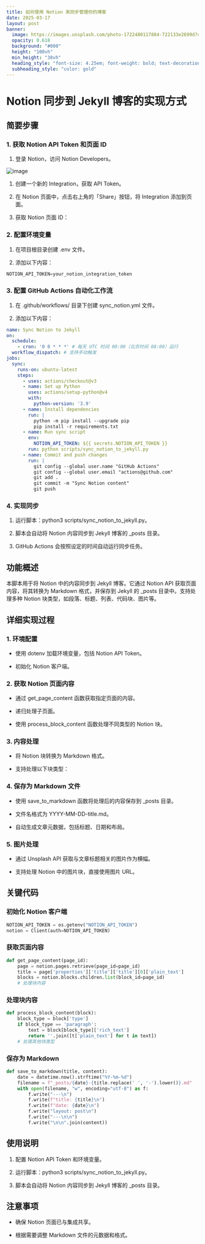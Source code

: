 ```yaml
---
title: 如何使用 Notion 来同步管理你的博客
date: 2025-03-17
layout: post
banner:
  image: https://images.unsplash.com/photo-1722480117884-722133e2699d?crop=entropy&cs=tinysrgb&fit=max&fm=jpg&ixid=M3w2OTIwMzJ8MHwxfHJhbmRvbXx8fHx8fHx8fDE3NDIyNDI5MDN8&ixlib=rb-4.0.3&q=80&w=1080
  opacity: 0.618
  background: "#000"
  height: "100vh"
  min_height: "38vh"
  heading_style: "font-size: 4.25em; font-weight: bold; text-decoration: underline"
  subheading_style: "color: gold"
---
```


# Notion 同步到 Jekyll 博客的实现方式

## 简要步骤

### 1. 获取 Notion API Token 和页面 ID

1. 登录 Notion，访问 Notion Developers。

![image](https://prod-files-secure.s3.us-west-2.amazonaws.com/a7a0cc5a-89b9-4cda-8686-1fba0ca52f40/d19c1afe-dea5-4312-9333-786b0ba83054/image.png?X-Amz-Algorithm=AWS4-HMAC-SHA256&X-Amz-Content-Sha256=UNSIGNED-PAYLOAD&X-Amz-Credential=ASIAZI2LB466SINF5EFS%2F20250317%2Fus-west-2%2Fs3%2Faws4_request&X-Amz-Date=20250317T202143Z&X-Amz-Expires=3600&X-Amz-Security-Token=IQoJb3JpZ2luX2VjEPT%2F%2F%2F%2F%2F%2F%2F%2F%2F%2FwEaCXVzLXdlc3QtMiJFMEMCIA8QtaMU2Q%2FWkWSrerNbvHxS81Ul8XW1KlpGkC6YlF2NAh89dcsJcJj3GrMrmwAclX91bJ5BjcMDMrcthgyV7yeEKv8DCE0QABoMNjM3NDIzMTgzODA1IgzFdP%2B8%2F4duy%2BtfE4Uq3ANUFdTJotyS8PQUEs%2FEq4lEjaTcStTzXWAqWKJkk8hgoX1FOUYpugWymRMZwGP3TfHP1CS7s9keF9PgBE1PJ3CQjN6%2BjRNIoY6fGJbC7o70%2FX12R%2FZ0AvAWAMglu8gXwsmcfrIQ9OvA3YJIUaO%2FFPLzvSmNA1GrPdXCDHW1hAeanGjW0iiV1x41wtSbObApRP9VJrjZQrlWnor0Nx2AOL7Vf6B6Dgbqh%2BCm%2FE5O1aDgBXMnYGc9fDt2eLCZmW3%2F6guHebFVBya3HKG6Xj6Gqxa0OTc%2Fuf46J2dHeechonust8E6aLHp6%2BENKVfmSBjfEyIZGJkuYtqA73lmmbkiSAvrBOjuaov5X%2FD8hWBbmTnICz90vkkoZoBl6ECfzK2%2BAntMDq8Lp6nZfWgCesGuV4b%2FoWdk2%2BWOvpnTgdkHXje%2FT8%2BKY8Z82ihGM3A9PvX4Z6dH%2BkI31RQ91ANMfe8uTXr6l4tP2juMZBbr0nrXULa1%2FglEPsZOGgDXlc0cB9HQfopaJxHHKhWrgUAJy8DGpPpBQXcMeSwQhwhgFU3uJ2g8U7bk0anYHpUa8fQDD%2F2FRjoHk32XWdeCjm%2F%2Fc1tuCIuyZq%2F7RHUVYdz08poimK5yF8x8olQ1JlLwO9%2BkoTD8guK%2BBjqnAXMPenxB%2FRPVHDtnonk%2BLtgfSzw0wd72UPg5UiPFd9nyVDRSexIVxlOK5UxjPO3ows7sqgZBCRXgsHOoo0VVFyTEGvk%2F5jsT5aZnHcjquOnhtiQPdq8ZqRHqW6IElaHEpwAS%2BjjVtIQOWPspgSdnO3B3SLCbcKuIL5mpoHXVz4vq2hTQHDDVMBG41GfluXE3ykWwhjrYGdnpIWsJg5lcIDRm5His8DSf&X-Amz-Signature=eb342ee44777524e55f7d4e74f071376cc3b219c0f0a741ffc00d10143d52d4d&X-Amz-SignedHeaders=host&x-id=GetObject)

1. 创建一个新的 Integration，获取 API Token。

1. 在 Notion 页面中，点击右上角的「Share」按钮，将 Integration 添加到页面。

1. 获取 Notion 页面 ID：


### 2. 配置环境变量

1. 在项目根目录创建 .env 文件。

1. 添加以下内容：

```javascript
NOTION_API_TOKEN=your_notion_integration_token
```

### 3. 配置 GitHub Actions 自动化工作流

1. 在 .github/workflows/ 目录下创建 sync_notion.yml 文件。

1. 添加以下内容：

```yaml
name: Sync Notion to Jekyll
on:
  schedule:
    - cron: '0 0 * * *' # 每天 UTC 时间 00:00（北京时间 08:00）运行
  workflow_dispatch: # 支持手动触发
jobs:
  sync:
    runs-on: ubuntu-latest
    steps:
      - uses: actions/checkout@v3
      - name: Set up Python
        uses: actions/setup-python@v4
        with:
          python-version: '3.9'
      - name: Install dependencies
        run: |
          python -m pip install --upgrade pip
          pip install -r requirements.txt
      - name: Run sync script
        env:
          NOTION_API_TOKEN: ${{ secrets.NOTION_API_TOKEN }}
        run: python scripts/sync_notion_to_jekyll.py
      - name: Commit and push changes
        run: |
          git config --global user.name "GitHub Actions"
          git config --global user.email "actions@github.com"
          git add .
          git commit -m "Sync Notion content"
          git push
```

### 4. 实现同步

1. 运行脚本：python3 scripts/sync_notion_to_jekyll.py。

1. 脚本会自动将 Notion 内容同步到 Jekyll 博客的 _posts 目录。

1. GitHub Actions 会按照设定的时间自动运行同步任务。

## 功能概述

本脚本用于将 Notion 中的内容同步到 Jekyll 博客。它通过 Notion API 获取页面内容，将其转换为 Markdown 格式，并保存到 Jekyll 的 _posts 目录中。支持处理多种 Notion 块类型，如段落、标题、列表、代码块、图片等。

## 详细实现过程

### 1. 环境配置

- 使用 dotenv 加载环境变量，包括 Notion API Token。

- 初始化 Notion 客户端。

### 2. 获取 Notion 页面内容

- 通过 get_page_content 函数获取指定页面的内容。

- 递归处理子页面。

- 使用 process_block_content 函数处理不同类型的 Notion 块。

### 3. 内容处理

- 将 Notion 块转换为 Markdown 格式。

- 支持处理以下块类型：


### 4. 保存为 Markdown 文件

- 使用 save_to_markdown 函数将处理后的内容保存到 _posts 目录。

- 文件名格式为 YYYY-MM-DD-title.md。

- 自动生成文章元数据，包括标题、日期和布局。

### 5. 图片处理

- 通过 Unsplash API 获取与文章标题相关的图片作为横幅。

- 支持处理 Notion 中的图片块，直接使用图片 URL。

## 关键代码

### 初始化 Notion 客户端

```python
NOTION_API_TOKEN = os.getenv("NOTION_API_TOKEN")
notion = Client(auth=NOTION_API_TOKEN)
```

### 获取页面内容

```python
def get_page_content(page_id):
    page = notion.pages.retrieve(page_id=page_id)
    title = page['properties']['title']['title'][0]['plain_text']
    blocks = notion.blocks.children.list(block_id=page_id)
    # 处理块内容
```

### 处理块内容

```python
def process_block_content(block):
    block_type = block['type']
    if block_type == 'paragraph':
        text = block[block_type]['rich_text']
        return ''.join([t['plain_text'] for t in text])
    # 处理其他块类型
```

### 保存为 Markdown

```python
def save_to_markdown(title, content):
    date = datetime.now().strftime("%Y-%m-%d")
    filename = f"_posts/{date}-{title.replace(' ', '-').lower()}.md"
    with open(filename, "w", encoding="utf-8") as f:
        f.write("---\n")
        f.write(f"title: {title}\n")
        f.write(f"date: {date}\n")
        f.write("layout: post\n")
        f.write("---\n\n")
        f.write("\n\n".join(content))
```

## 使用说明

1. 配置 Notion API Token 和环境变量。

1. 运行脚本：python3 scripts/sync_notion_to_jekyll.py。

1. 脚本会自动将 Notion 内容同步到 Jekyll 博客的 _posts 目录。

## 注意事项

- 确保 Notion 页面已与集成共享。

- 根据需要调整 Markdown 文件的元数据和格式。